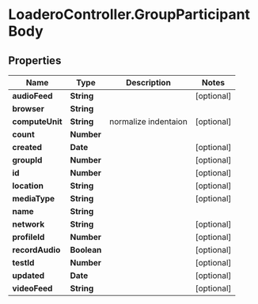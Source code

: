 # LoaderoController.GroupParticipantBody

## Properties
Name | Type | Description | Notes
------------ | ------------- | ------------- | -------------
**audioFeed** | **String** |  | [optional] 
**browser** | **String** |  | 
**computeUnit** | **String** | normalize indentaion | [optional] 
**count** | **Number** |  | 
**created** | **Date** |  | [optional] 
**groupId** | **Number** |  | [optional] 
**id** | **Number** |  | [optional] 
**location** | **String** |  | [optional] 
**mediaType** | **String** |  | [optional] 
**name** | **String** |  | 
**network** | **String** |  | [optional] 
**profileId** | **Number** |  | [optional] 
**recordAudio** | **Boolean** |  | [optional] 
**testId** | **Number** |  | [optional] 
**updated** | **Date** |  | [optional] 
**videoFeed** | **String** |  | [optional] 


